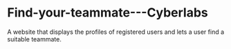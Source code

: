# Find-your-teammate---Cyberlabs
A website that displays the profiles of registered users and lets a user find a suitable teammate.
